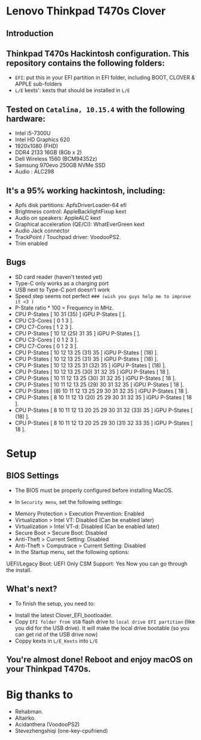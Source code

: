 # Lenovo Thinkpad T470s Clover
## Introduction

## Thinkpad T470s Hackintosh configuration. This repository contains the following folders:
- `EFI`: put this in your EFI partition in EFI folder, including BOOT, CLOVER & APPLE sub-folders
- `L/E` kexts': kexts that should be installed in `L/E`

## Tested on `Catalina, 10.15.4` with the following hardware:
- Intel i5-7300U
- Intel HD Graphics 620
- 1920x1080 (FHD)
- DDR4 2133 16GB (8Gb x 2)
- Dell Wireless 1560 (BCM94352z)
- Samsung 970evo 250GB NVMe SSD
- Audio : ALC298

## It's a 95% working hackintosh, including:
- Apfs disk partitions: ApfsDriverLoader-64 efi
- Brightness control: AppleBacklightFixup kext
- Audio on speakers: AppleALC kext
- Graphical acceleration (QE/CI): WhatEverGreen kext
- Audio Jack connector
- TrackPoint / Touchpad driver: VoodooPS2.
- Trim enabled

## Bugs
- SD card reader (haven't tested yet)
- Type-C only works as a charging port
- USB next to Type-C port doesn't work
- Speed step seems not perfect `### (wish you guys help me to improve it <3 )`
- P-State ratio * 100 = Frequency in MHz.
- CPU P-States [ 10 31 (35) ] iGPU P-States [ ].
- CPU C3-Cores [ 0 1 3 ].
- CPU C7-Cores [ 1 2 3 ].
- CPU P-States [ 10 12 (25) 31 35 ] iGPU P-States [ ].
- CPU C3-Cores [ 0 1 2 3 ].
- CPU C7-Cores [ 0 1 2 3 ].
- CPU P-States [ 10 12 13 25 (31) 35 ] iGPU P-States [ (18) ].
- CPU P-States [ 10 12 13 25 (31) 35 ] iGPU P-States [ (18) ].
- CPU P-States [ 10 12 13 25 31 (32) 35 ] iGPU P-States [ (18) ].
- CPU P-States [ 10 12 13 25 (30) 31 32 35 ] iGPU P-States [ 18 ].
- CPU P-States [ 10 11 12 13 25 (30) 31 32 35 ] iGPU P-States [ 18 ].
- CPU P-States [ 10 11 12 13 25 (29) 30 31 32 35 ] iGPU P-States [ 18 ].
- CPU P-States [ (8) 10 11 12 13 25 29 30 31 32 35 ] iGPU P-States [ 18 ].
- CPU P-States [ 8 10 11 12 13 (20) 25 29 30 31 32 35 ] iGPU P-States [ 18 ].
- CPU P-States [ 8 10 11 12 13 20 25 29 30 31 32 (33) 35 ] iGPU P-States [ (18) ].
- CPU P-States [ 8 10 11 12 13 20 25 29 30 (31) 32 33 35 ] iGPU P-States [ 18 ].
# Setup
## BIOS Settings
- The BIOS must be properly configured before installing MacOS.

- In `Security menu`, set the following settings:

+ Memory Protection > Execution Prevention: Enabled
+ Virtualization > Intel VT: Disabled (Can be enabled later)
+ Virtualization > Intel VT-d: Disabled (Can be enabled later)
+ Secure Boot > Secure Boot: Disabled
+ Anti-Theft > Current Setting: Disabled
+ Anti-Theft > Computrace > Current Setting: Disabled
+ In the Startup menu, set the following options:

UEFI/Legacy Boot: UEFI Only
CSM Support: Yes
Now you can go through the install.

## What's next?
- To finish the setup, you need to:
+ Install the latest Clover_EFI_bootloader.
+ Copy `EFI folder from USB` flash drive to `local drive EFI partition` (like you did for the USB drive). It will make the local drive bootable (so you can get rid of the USB drive now)
+ Coppy kexts in `L/E_Kexts` into `L/E`

## You're almost done! Reboot and enjoy macOS on your Thinkpad T470s.


# Big thanks to 

- Rehabman.
- Altairko.
- Acidanthera (VoodooPS2)
- Stevezhengshiqi (one-key-cpufriend)


